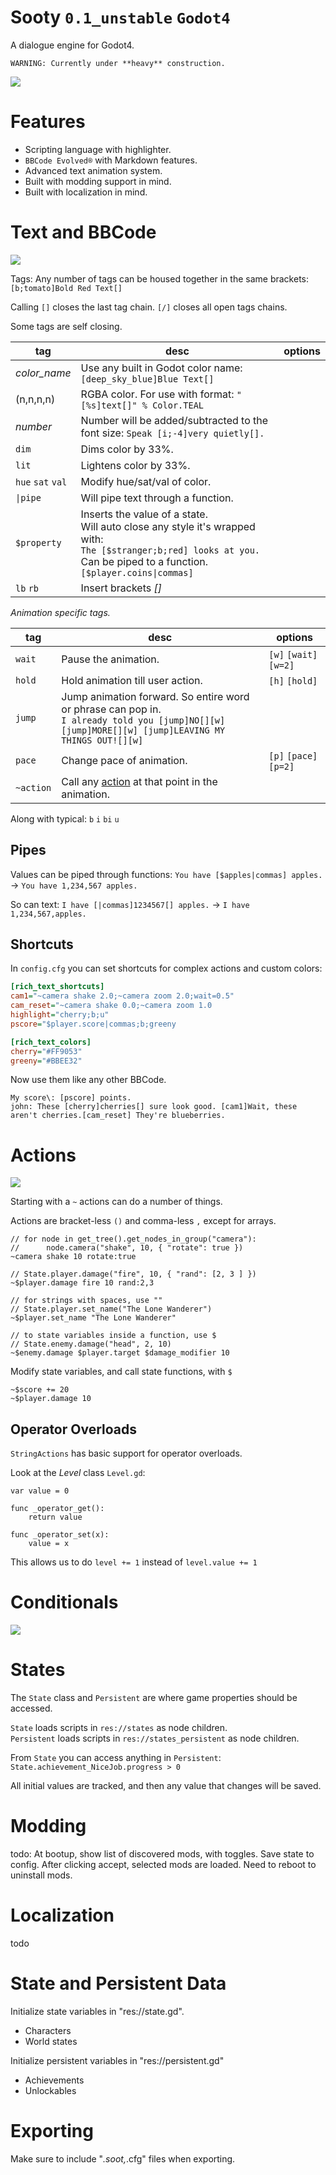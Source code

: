 # Sooty `0.1_unstable` `Godot4`
A dialogue engine for Godot4.

`WARNING: Currently under **heavy** construction.`

![](readme/code_preview.png)

# Features
- Scripting language with highlighter.
- `BBCode Evolved®` with Markdown features.
- Advanced text animation system.
- Built with modding support in mind.
- Built with localization in mind.

# Text and BBCode
![](readme/bbcode.png)

Tags:
Any number of tags can be housed together in the same brackets: `[b;tomato]Bold Red Text[]`

Calling `[]` closes the last tag chain. `[/]` closes all open tags chains.

Some tags are self closing.

|tag|desc|options|
|---|----|-------|
|*color_name*|Use any built in Godot color name: `[deep_sky_blue]Blue Text[]` ||
|(n,n,n,n)|RGBA color. For use with format: `"[%s]text[]" % Color.TEAL`||
|*number*|Number will be added/subtracted to the font size: `Speak [i;-4]very quietly[].`||
|`dim`|Dims color by 33%.||
|`lit`|Lightens color by 33%.||
|`hue` `sat` `val`|Modify hue/sat/val of color.||
|`\|pipe`|Will pipe text through a function.||
|`$property`|Inserts the value of a state.<br>Will auto close any style it's wrapped with:<br>`The [$stranger;b;red] looks at you.`<br>Can be piped to a function. `[$player.coins\|commas]`||
|`lb` `rb`|Insert brackets *[]*||

*Animation specific tags.*

|tag|desc|options|
|---|----|-------|
|`wait`|Pause the animation.|`[w]` `[wait]` `[w=2]`|
|`hold`|Hold animation till user action.|`[h]` `[hold]`|
|`jump`|Jump animation forward. So entire word or phrase can pop in.<br>`I already told you [jump]NO[][w] [jump]MORE[][w] [jump]LEAVING MY THINGS OUT![][w]`
|`pace`|Change pace of animation.|`[p]` `[pace]` `[p=2]`|
|`~action`|Call any [action](#action) at that point in the animation.||

Along with typical: `b` `i` `bi` `u`

## Pipes
Values can be piped through functions: `You have [$apples|commas] apples.` -> `You have 1,234,567 apples.`

So can text: `I have [|commas]1234567[] apples.` -> `I have 1,234,567,apples.`


## Shortcuts
In `config.cfg` you can set shortcuts for complex actions and custom colors:

```cfg
[rich_text_shortcuts]
cam1="~camera shake 2.0;~camera zoom 2.0;wait=0.5"
cam_reset="~camera shake 0.0;~camera zoom 1.0
highlight="cherry;b;u"
pscore="$player.score|commas;b;greeny

[rich_text_colors]
cherry="#FF9053"
greeny="#BBEE32"
```

Now use them like any other BBCode.

```
My score\: [pscore] points.
john: These [cherry]cherries[] sure look good. [cam1]Wait, these aren't cherries.[cam_reset] They're blueberries.
```

# Actions
![](readme/actions.png)

Starting with a `~` actions can do a number of things.

Actions are bracket-less `()` and comma-less `,` except for arrays.
```
// for node in get_tree().get_nodes_in_group("camera"):
//		node.camera("shake", 10, { "rotate": true })
~camera shake 10 rotate:true

// State.player.damage("fire", 10, { "rand": [2, 3 ] })
~$player.damage fire 10 rand:2,3

// for strings with spaces, use ""
// State.player.set_name("The Lone Wanderer")
~$player.set_name "The Lone Wanderer"

// to state variables inside a function, use $
// State.enemy.damage("head", 2, 10)
~$enemy.damage $player.target $damage_modifier 10
```

Modify state variables, and call state functions, with `$`
```
~$score += 20
~$player.damage 10
```

## Operator Overloads
`StringActions` has basic support for operator overloads.

Look at the *Level* class `Level.gd`:
```
var value = 0

func _operator_get():
	return value

func _operator_set(x):
	value = x
```
This allows us to do `level += 1` instead of `level.value += 1`

# Conditionals
![](readme/ifelse.png)

# States
The `State` class and `Persistent` are where game properties should be accessed.

`State` loads scripts in `res://states` as node children.  
`Persistent` loads scripts in `res://states_persistent` as node children.

From `State` you can access anything in `Persistent`: `State.achievement_NiceJob.progress > 0`

All initial values are tracked, and then any value that changes will be saved.

# Modding
todo: At bootup, show list of discovered mods, with toggles. Save state to config.
	After clicking accept, selected mods are loaded.
	Need to reboot to uninstall mods.

# Localization
todo

# State and Persistent Data
Initialize state variables in "res://state.gd".
- Characters
- World states

Initialize persistent variables in "res://persistent.gd"
- Achievements
- Unlockables

# Exporting
Make sure to include "*.soot,*.cfg" files when exporting.
